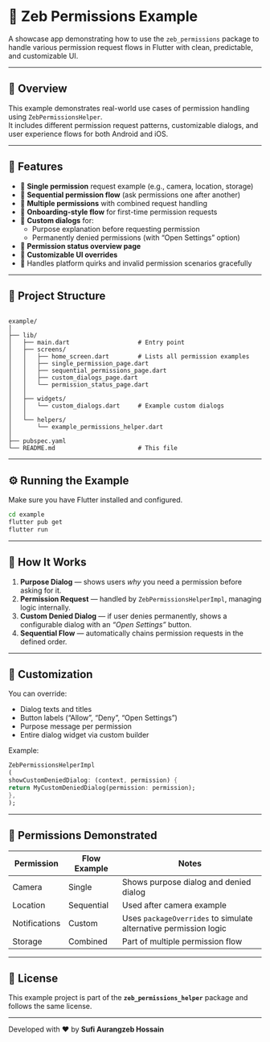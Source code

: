 # 📱 Zeb Permissions Example

A showcase app demonstrating how to use the `zeb_permissions` package to handle various permission
request flows in Flutter with clean, predictable, and customizable UI.

---

## 🚀 Overview

This example demonstrates real-world use cases of permission handling
using `ZebPermissionsHelper`.  
It includes different permission request patterns, customizable dialogs, and user experience flows
for both Android and iOS.

---

## 🧩 Features

- 🔹 **Single permission** request example (e.g., camera, location, storage)
- 🔹 **Sequential permission flow** (ask permissions one after another)
- 🔹 **Multiple permissions** with combined request handling
- 🔹 **Onboarding-style flow** for first-time permission requests
- 🔹 **Custom dialogs** for:
    - Purpose explanation before requesting permission
    - Permanently denied permissions (with “Open Settings” option)
- 🔹 **Permission status overview page**
- 🔹 **Customizable UI overrides**
- 🔹 Handles platform quirks and invalid permission scenarios gracefully

---

## 🧠 Project Structure

```

example/
│
├── lib/
│   ├── main.dart                   # Entry point
│   ├── screens/
│   │   ├── home_screen.dart        # Lists all permission examples
│   │   ├── single_permission_page.dart
│   │   ├── sequential_permissions_page.dart
│   │   ├── custom_dialogs_page.dart
│   │   └── permission_status_page.dart
│   │
│   ├── widgets/
│   │   └── custom_dialogs.dart     # Example custom dialogs
│   │
│   └── helpers/
│       └── example_permissions_helper.dart
│
├── pubspec.yaml
└── README.md                       # This file

````

---

## ⚙️ Running the Example

Make sure you have Flutter installed and configured.

```bash
cd example
flutter pub get
flutter run
````

---

## 🧱 How It Works

1. **Purpose Dialog** — shows users *why* you need a permission before asking for it.
2. **Permission Request** — handled by `ZebPermissionsHelperImpl`, managing logic internally.
3. **Custom Denied Dialog** — if user denies permanently, shows a configurable dialog with an *“Open
   Settings”* button.
4. **Sequential Flow** — automatically chains permission requests in the defined order.

---

## 🎨 Customization

You can override:

* Dialog texts and titles
* Button labels (“Allow”, “Deny”, “Open Settings”)
* Purpose message per permission
* Entire dialog widget via custom builder

Example:

```dart
ZebPermissionsHelperImpl
(
showCustomDeniedDialog: (context, permission) {
return MyCustomDeniedDialog(permission: permission);
},
);
```

---

## 🧰 Permissions Demonstrated

| Permission    | Flow Example | Notes                                                            |
|---------------|--------------|------------------------------------------------------------------|
| Camera        | Single       | Shows purpose dialog and denied dialog                           |
| Location      | Sequential   | Used after camera example                                        |
| Notifications | Custom       | Uses `packageOverrides` to simulate alternative permission logic |
| Storage       | Combined     | Part of multiple permission flow                                 |

---

## 🧾 License

This example project is part of the **`zeb_permissions_helper`** package and follows the same
license.

---

Developed with ❤️ by **Sufi Aurangzeb Hossain**
